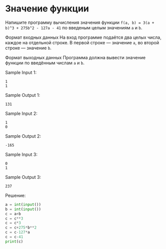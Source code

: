 # Значение функции

Напишите программу вычисления значения функции ```f(a, b) = 3(a + b)^3 + 275b^2 - 127a - 41``` по введеным целым значениям ```a``` и ```b```.

Формат входных данных
На вход программе подаётся два целых числа, каждое на отдельной строке. В первой строке — значение ```a```, во второй строке — значение ```b```.

Формат выходных данных
Программа должна вывести значение функции по введённым числам ```a``` и ```b```.

Sample Input 1:
```
1
1
```

Sample Output 1:
```
131
```


Sample Input 2:
```
1
0
```

Sample Output 2:
```
-165
```


Sample Input 3:
```
0
1
```

Sample Output 3:
```
237
```

Решение:
```python
a = int(input())
b = int(input())
c = a+b
c = c**3
c = c*3
c = c+275*b**2
c = c-127*a
c = c-41
print(c)
```
